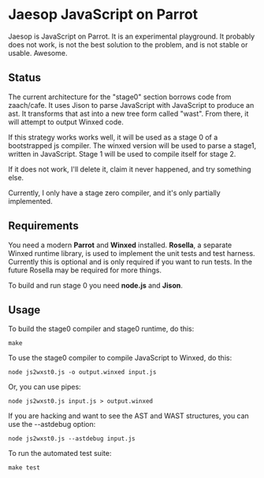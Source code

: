 # Jaesop JavaScript on Parrot

Jaesop is JavaScript on Parrot. It is an experimental playground. It probably
does not work, is not the best solution to the problem, and is not stable or
usable. Awesome.

## Status

The current architecture for the "stage0" section borrows code from
zaach/cafe. It uses Jison to parse JavaScript with JavaScript to produce an
ast. It transforms that ast into a new tree form called "wast". From there, it
will attempt to output Winxed code.

If this strategy works works well, it will be used as a stage 0 of a
bootstrapped js compiler. The winxed version will be used to parse a stage1,
written in JavaScript. Stage 1 will be used to compile itself for stage 2.

If it does not work, I'll delete it, claim it never happened, and try
something else.

Currently, I only have a stage zero compiler, and it's only partially
implemented.

## Requirements

You need a modern **Parrot** and **Winxed** installed. **Rosella**, a separate
Winxed runtime library, is used to implement the unit tests and test harness.
Currently this is optional and is only required if you want to run tests. In the
future Rosella may be required for more things.

To build and run stage 0 you need **node.js** and **Jison**.

## Usage

To build the stage0 compiler and stage0 runtime, do this:

    make

To use the stage0 compiler to compile JavaScript to Winxed, do this:

    node js2wxst0.js -o output.winxed input.js

Or, you can use pipes:

    node js2wxst0.js input.js > output.winxed

If you are hacking and want to see the AST and WAST structures, you can use
the --astdebug option:

    node js2wxst0.js --astdebug input.js

To run the automated test suite:

    make test



